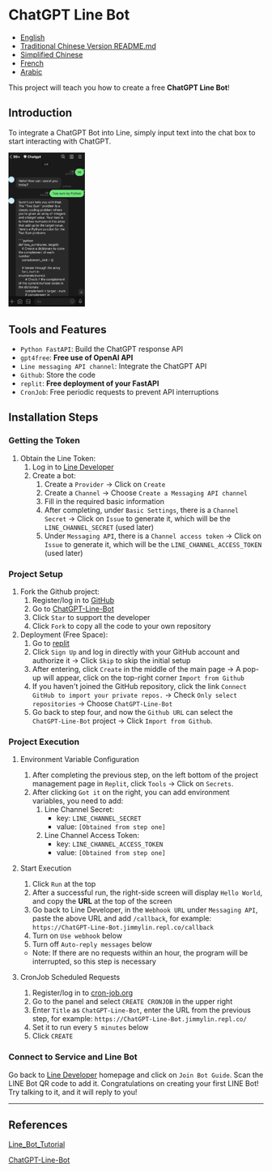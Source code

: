 # ChatGPT Line Bot

* [English](README.md)
* [Traditional Chinese Version README.md](README.zh-TW.md)
* [Simplified Chinese](README.zh-CN.md)
* [French](README.French.md)
* [Arabic](README.Arabic.md)

This project will teach you how to create a free **ChatGPT Line Bot**!

## Introduction

To integrate a ChatGPT Bot into Line, simply input text into the chat box to start interacting with ChatGPT.

<img src="img/2023-10-25-10-03-47.png" width="30%" />

## Tools and Features

* `Python FastAPI`: Build the ChatGPT response API
* `gpt4free`: **Free use of OpenAI API**
* `Line messaging API channel`: Integrate the ChatGPT API
* `Github`: Store the code
* `replit`: **Free deployment of your FastAPI**
* `CronJob`: Free periodic requests to prevent API interruptions

## Installation Steps

### Getting the Token

1. Obtain the Line Token:
    1. Log in to [Line Developer](https://developers.line.biz/zh-hant/)
    2. Create a bot:
        1. Create a `Provider` -> Click on `Create`
        2. Create a `Channel` -> Choose `Create a Messaging API channel`
        3. Fill in the required basic information
        4. After completing, under `Basic Settings`, there is a `Channel Secret` -> Click on `Issue` to generate it, which will be the `LINE_CHANNEL_SECRET` (used later)
        5. Under `Messaging API`, there is a `Channel access token` -> Click on `Issue` to generate it, which will be the `LINE_CHANNEL_ACCESS_TOKEN` (used later)

### Project Setup

1. Fork the Github project:
    1. Register/log in to [GitHub](https://github.com/)
    2. Go to [ChatGPT-Line-Bot](https://github.com/Lin-jun-xiang/ChatGPT-Line-Bot)
    3. Click `Star` to support the developer
    4. Click `Fork` to copy all the code to your own repository
2. Deployment (Free Space):
    1. Go to [replit](https://replit.com/)
    2. Click `Sign Up` and log in directly with your GitHub account and authorize it -> Click `Skip` to skip the initial setup
    3. After entering, click `Create` in the middle of the main page -> A pop-up will appear, click on the top-right corner `Import from Github`
    4. If you haven't joined the GitHub repository, click the link `Connect GitHub to import your private repos.` -> Check `Only select repositories` -> Choose `ChatGPT-Line-Bot`
    5. Go back to step four, and now the `Github URL` can select the `ChatGPT-Line-Bot` project -> Click `Import from Github`.

### Project Execution

1. Environment Variable Configuration
    1. After completing the previous step, on the left bottom of the project management page in `Replit`, click `Tools` -> Click on `Secrets`.
    2. After clicking `Got it` on the right, you can add environment variables, you need to add:
        1. Line Channel Secret:
            - key: `LINE_CHANNEL_SECRET`
            - value: `[Obtained from step one]`
        2. Line Channel Access Token:
            - key: `LINE_CHANNEL_ACCESS_TOKEN`
            - value: `[Obtained from step one]`

2. Start Execution
    1. Click `Run` at the top
    2. After a successful run, the right-side screen will display `Hello World`, and copy the **URL** at the top of the screen
    3. Go back to Line Developer, in the `Webhook URL` under `Messaging API`, paste the above URL and add `/callback`, for example: `https://ChatGPT-Line-Bot.jimmylin.repl.co/callback`
    4. Turn on `Use webhook` below
    5. Turn off `Auto-reply messages` below
    - Note: If there are no requests within an hour, the program will be interrupted, so this step is necessary

3. CronJob Scheduled Requests
    1. Register/log in to [cron-job.org](https://cron-job.org/en/)
    2. Go to the panel and select `CREATE CRONJOB` in the upper right
    3. Enter `Title` as `ChatGPT-Line-Bot`, enter the URL from the previous step, for example: `https://ChatGPT-Line-Bot.jimmylin.repl.co/`
    4. Set it to run every `5 minutes` below
    5. Click `CREATE`

### Connect to Service and Line Bot

Go back to [Line Developer](https://developers.line.biz/zh-hant/) homepage and click on `Join Bot Guide`. Scan the LINE Bot QR code to add it. Congratulations on creating your first LINE Bot! Try talking to it, and it will reply to you!

---

## References

[Line_Bot_Tutorial](https://github.com/FawenYo/LINE_Bot_Tutorial)

[ChatGPT-Line-Bot](https://github.com/TheExplainthis/ChatGPT-Line-Bot)